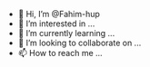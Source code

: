 - 👋 Hi, I’m @Fahim-hup
- 👀 I’m interested in ...
- 🌱 I’m currently learning ...
- 💞️ I’m looking to collaborate on ...
- 📫 How to reach me ...

<!---
Fahim-hup/Fahim-hup is a ✨ special ✨ repository because its `README.md` (this file) appears on your GitHub profile.
You can click the Preview link to take a look at your changes.
--->
